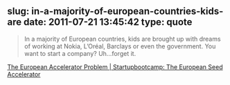 slug: in-a-majority-of-european-countries-kids-are
date: 2011-07-21 13:45:42
type: quote
---

> In a majority of European countries, kids are brought up with dreams of working at Nokia, L’Oréal, Barclays or even the government. You want to start a company? Uh…forget it.

[The European Accelerator Problem | Startupbootcamp: The European Seed Accelerator](http://www.startupbootcamp.org/2011/07/the-european-accelerator-problem/)
